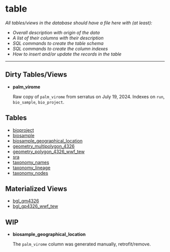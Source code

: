 # table

*All tables/views in the database should have a file here with (at least):*

 * *Overall description with origin of the data*
 * *A list of their columns with their description*
 * *SQL commands to create the table schema*
 * *SQL commands to create the column indexes*
 * *How to insert and/or update the records in the table*

 ---

## Dirty Tables/Views

* **palm_virome**

  Raw copy of `palm_virome` from serratus on July 19, 2024.
  Indexes on `run`, `bio_sample`, `bio_project`.

## Tables

* [bioproject](bioproject.md)
* [biosample](biosample.md)
* [biosample_geographical_location](biosample_geographical_location.md)
* [geometry_multipolygon_4326](geometry_multipolygon_4326.md)
* [geometry_polygon_4326_wwf_tew](geometry_polygon_4326_wwf_tew.md)
* [sra](sra.md)
* [taxonomy_names](taxonomy_names.md)
* [taxonomy_lineage](taxonomy_lineage.md)
* [taxonomy_nodes](taxonomy_nodes.md)

## Materialized Views

* [bgl_gm4326](bgl_gm4326.md)
* [bgl_gp4326_wwf_tew](bgl_gp4326_wwf_tew.md)

## WIP

* **biosample_geographical_location**

  The `palm_virome` column was generated manually, retrofit/remove.
